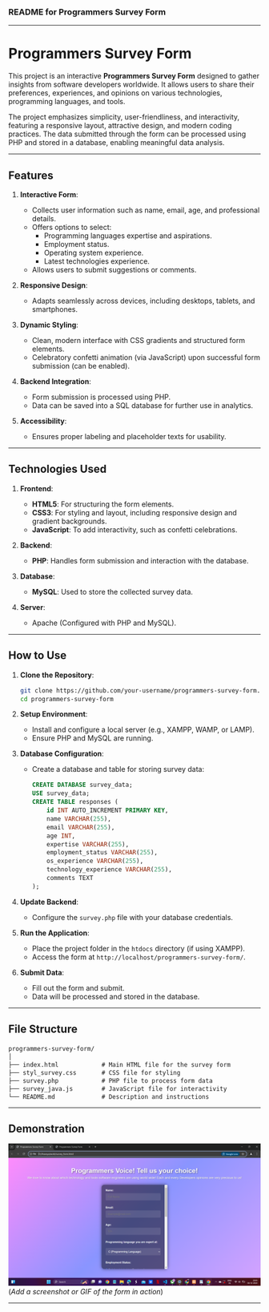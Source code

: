 ### **README for Programmers Survey Form**

---

# **Programmers Survey Form**

This project is an interactive **Programmers Survey Form** designed to gather insights from software developers worldwide. It allows users to share their preferences, experiences, and opinions on various technologies, programming languages, and tools.

The project emphasizes simplicity, user-friendliness, and interactivity, featuring a responsive layout, attractive design, and modern coding practices. The data submitted through the form can be processed using PHP and stored in a database, enabling meaningful data analysis.

---

## **Features**

1. **Interactive Form**: 
   - Collects user information such as name, email, age, and professional details.
   - Offers options to select:
     - Programming languages expertise and aspirations.
     - Employment status.
     - Operating system experience.
     - Latest technologies experience.
   - Allows users to submit suggestions or comments.

2. **Responsive Design**: 
   - Adapts seamlessly across devices, including desktops, tablets, and smartphones.

3. **Dynamic Styling**:
   - Clean, modern interface with CSS gradients and structured form elements.
   - Celebratory confetti animation (via JavaScript) upon successful form submission (can be enabled).

4. **Backend Integration**:
   - Form submission is processed using PHP.
   - Data can be saved into a SQL database for further use in analytics.

5. **Accessibility**:
   - Ensures proper labeling and placeholder texts for usability.

---

## **Technologies Used**

1. **Frontend**:
   - **HTML5**: For structuring the form elements.
   - **CSS3**: For styling and layout, including responsive design and gradient backgrounds.
   - **JavaScript**: To add interactivity, such as confetti celebrations.

2. **Backend**:
   - **PHP**: Handles form submission and interaction with the database.

3. **Database**:
   - **MySQL**: Used to store the collected survey data.

4. **Server**:
   - Apache (Configured with PHP and MySQL).

---

## **How to Use**

1. **Clone the Repository**:
   ```bash
   git clone https://github.com/your-username/programmers-survey-form.git
   cd programmers-survey-form
   ```

2. **Setup Environment**:
   - Install and configure a local server (e.g., XAMPP, WAMP, or LAMP).
   - Ensure PHP and MySQL are running.

3. **Database Configuration**:
   - Create a database and table for storing survey data:
     ```sql
     CREATE DATABASE survey_data;
     USE survey_data;
     CREATE TABLE responses (
         id INT AUTO_INCREMENT PRIMARY KEY,
         name VARCHAR(255),
         email VARCHAR(255),
         age INT,
         expertise VARCHAR(255),
         employment_status VARCHAR(255),
         os_experience VARCHAR(255),
         technology_experience VARCHAR(255),
         comments TEXT
     );
     ```

4. **Update Backend**:
   - Configure the `survey.php` file with your database credentials.

5. **Run the Application**:
   - Place the project folder in the `htdocs` directory (if using XAMPP).
   - Access the form at `http://localhost/programmers-survey-form/`.

6. **Submit Data**:
   - Fill out the form and submit.
   - Data will be processed and stored in the database.

---

## **File Structure**

```
programmers-survey-form/
│
├── index.html            # Main HTML file for the survey form
├── styl_survey.css       # CSS file for styling
├── survey.php            # PHP file to process form data
├── survey_java.js        # JavaScript file for interactivity
└── README.md             # Description and instructions
```

---

## **Demonstration**
![Audio Visualizer Preview](https://github.com/Anu142004/survey_form/blob/07177878b88bd30feb7993b78a718cbca66f6d55/Screenshot%20(11).png)  
(*Add a screenshot or GIF of the form in action*)

---



